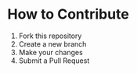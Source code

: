 # How to Contribute
1. Fork this repository
2. Create a new branch
3. Make your changes
4. Submit a Pull Request
